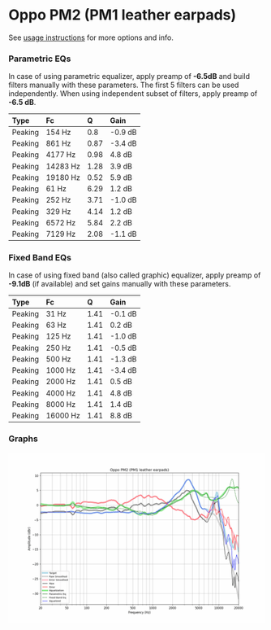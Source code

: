 # Oppo PM2 (PM1 leather earpads)
See [usage instructions](https://github.com/jaakkopasanen/AutoEq#usage) for more options and info.

### Parametric EQs
In case of using parametric equalizer, apply preamp of **-6.5dB** and build filters manually
with these parameters. The first 5 filters can be used independently.
When using independent subset of filters, apply preamp of **-6.5 dB**.

| Type    | Fc       |    Q | Gain    |
|:--------|:---------|:-----|:--------|
| Peaking | 154 Hz   | 0.8  | -0.9 dB |
| Peaking | 861 Hz   | 0.87 | -3.4 dB |
| Peaking | 4177 Hz  | 0.98 | 4.8 dB  |
| Peaking | 14283 Hz | 1.28 | 3.9 dB  |
| Peaking | 19180 Hz | 0.52 | 5.9 dB  |
| Peaking | 61 Hz    | 6.29 | 1.2 dB  |
| Peaking | 252 Hz   | 3.71 | -1.0 dB |
| Peaking | 329 Hz   | 4.14 | 1.2 dB  |
| Peaking | 6572 Hz  | 5.84 | 2.2 dB  |
| Peaking | 7129 Hz  | 2.08 | -1.1 dB |

### Fixed Band EQs
In case of using fixed band (also called graphic) equalizer, apply preamp of **-9.1dB**
(if available) and set gains manually with these parameters.

| Type    | Fc       |    Q | Gain    |
|:--------|:---------|:-----|:--------|
| Peaking | 31 Hz    | 1.41 | -0.1 dB |
| Peaking | 63 Hz    | 1.41 | 0.2 dB  |
| Peaking | 125 Hz   | 1.41 | -1.0 dB |
| Peaking | 250 Hz   | 1.41 | -0.5 dB |
| Peaking | 500 Hz   | 1.41 | -1.3 dB |
| Peaking | 1000 Hz  | 1.41 | -3.4 dB |
| Peaking | 2000 Hz  | 1.41 | 0.5 dB  |
| Peaking | 4000 Hz  | 1.41 | 4.8 dB  |
| Peaking | 8000 Hz  | 1.41 | 1.4 dB  |
| Peaking | 16000 Hz | 1.41 | 8.8 dB  |

### Graphs
![](./Oppo%20PM2%20(PM1%20leather%20earpads).png)